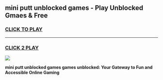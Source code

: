 
## mini putt unblocked games - Play Unblocked Gmaes & Free
<h3>
<a href="https://news.freeplayer.one?title=mini_putt_unblocked_games&ref=16F">CLICK TO PLAY</a></h3>
<hr>

<h3>
<a href="https://news.freeplayer.one?title=mini_putt_unblocked_games&ref=16F">CLICK 2 PLAY</a>
  
</h3>

<a href="https://news.freeplayer.one?title=mini_putt_unblocked_games&ref=16F/"><img src="https://clearcache.store/games.png"></a>


**mini putt unblocked games games unblocked: Your Gateway to Fun and Accessible Online Gaming**
